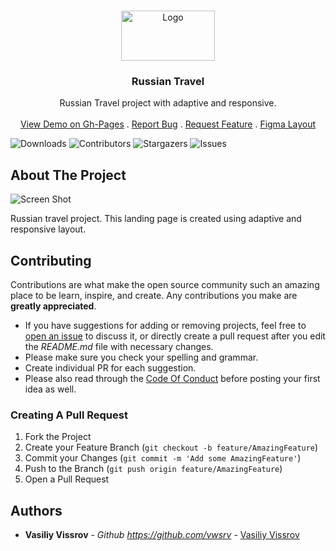 <br/>
<p align="center">
  <a href="https://github.com/vwsrv/russian-travel">
    <img src="https://d1ka0itfguscri.cloudfront.net/AoR1/2024/02/16/09/58/cZnDQ9VddS7/preview.jpg" alt="Logo" width="150" height="80">
  </a>

  <h3 align="center">Russian Travel</h3>

  <p align="center">
    Russian Travel project with adaptive and responsive.
    <br/>
    <br/>
    <a href="https://vwsrv.github.io/russian-travel/">View Demo on Gh-Pages</a>
    .
    <a href="https://github.com/vwsrv/russian-travel/issues">Report Bug</a>
    .
    <a href="https://github.com/vwsrv/russian-travel/issues">Request Feature</a>
    .
    <a href="https://www.figma.com/file/5S2WSbEFL6awjVWJ0NWL8Q/Sprint-3_-Russia-_-desktop-mobile?node-id=28503%3A0">Figma Layout</a>
  </p>
</p>

![Downloads](https://img.shields.io/github/downloads/vwsrv/russian-travel/total) ![Contributors](https://img.shields.io/github/contributors/vwsrv/russian-travel?color=dark-green) ![Stargazers](https://img.shields.io/github/stars/vwsrv/russian-travel?style=social) ![Issues](https://img.shields.io/github/issues/vwsrv/russian-travel) 

## About The Project

![Screen Shot](https://d1ka0itfguscri.cloudfront.net/AoR1/2024/02/16/10/04/cZnD6fVddWk/preview.jpg)

Russian travel project. This landing page is created using adaptive and responsive layout.

## Contributing

Contributions are what make the open source community such an amazing place to be learn, inspire, and create. Any contributions you make are **greatly appreciated**.
* If you have suggestions for adding or removing projects, feel free to [open an issue](https://github.com/vwsrv/russian-travel/issues/new) to discuss it, or directly create a pull request after you edit the *README.md* file with necessary changes.
* Please make sure you check your spelling and grammar.
* Create individual PR for each suggestion.
* Please also read through the [Code Of Conduct](https://github.com/vwsrv/russian-travel/blob/main/CODE_OF_CONDUCT.md) before posting your first idea as well.

### Creating A Pull Request

1. Fork the Project
2. Create your Feature Branch (`git checkout -b feature/AmazingFeature`)
3. Commit your Changes (`git commit -m 'Add some AmazingFeature'`)
4. Push to the Branch (`git push origin feature/AmazingFeature`)
5. Open a Pull Request

## Authors

* **Vasiliy Vissrov** - *Github https://github.com/vwsrv* - [Vasiliy Vissrov](https://github.com/vwsrv/)
